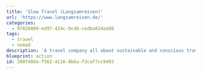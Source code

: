 ```yaml
---
title: 'Slow Travel (Langsamreisen)'
url: 'https://www.langsamreisen.de/'
categories:
  - 97826809-ed97-424c-9c46-cedba824add8
tags:
  - travel
  - nomad
description: 'A travel company all about sustainable and conscious travel. Piggy back on a cargo ship to get to that new job on the other side of the world. Sailing trips to get around without a footprint. Maybe take the trans-siberian railway.'
blueprint: action
id: 200f40da-f562-4116-8bba-f3caf7cc9493
---
```


